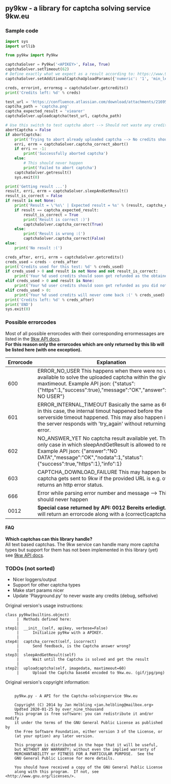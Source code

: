 ## py9kw - a library for captcha solving service 9kw.eu

### Sample code
```python
import sys
import urllib

from py9kw import Py9kw

captchaSolver = Py9kw('<APIKEY>', False, True)
captchaSolver.setTimeout(62)
# Define exactly what we expect as a result according to: https://www.9kw.eu/api.html#apisubmit-tab
captchaSolver.setAdditionalCaptchaUploadParams({'numeric': '1', 'min_len': '7', 'max_len': '7'})

creds, errorint, errormsg = captchaSolver.getcredits()
print('Credits left: %d' % creds)

test_url = 'https://confluence.atlassian.com/download/attachments/216957808/captcha.png?version=1&modificationDate=1272411042125&api=v2'
captcha_path = 'captcha.png'
captcha_expected_result = 'viearer'
captchaSolver.uploadcaptcha(test_url, captcha_path)

# Use this switch to test captcha abort --> Should not waste any credits
abortCaptcha = False
if abortCaptcha:
    print('Trying to abort already uploaded captcha --> No credits should be used')
    erri, errm = captchaSolver.captcha_correct_abort()
    if erri == -1:
        print('Successfully aborted captcha')
    else:
        # This should never happen
        print('Failed to abort captcha')
    captchaSolver.getresult()
    sys.exit(0)

print('Getting result ...')
result, erri, errm = captchaSolver.sleepAndGetResult()
result_is_correct = False
if result is not None:
    print('Result = \'%s\' | Expected result = %s' % (result, captcha_expected_result))
    if result == captcha_expected_result:
        result_is_correct = True
        print('Result is correct :)')
        captchaSolver.captcha_correct(True)
    else:
        print('Result is wrong :(')
        captchaSolver.captcha_correct(False)
else:
    print('No result :(')

creds_after, erri, errm = captchaSolver.getcredits()
creds_used = creds - creds_after
print('Credits used for this test: %d' % creds_used)
if creds_used > 0 and result is not None and not result_is_correct:
    print('Your %d used credits should soon get refunded as the obtained result was wrong' % creds_used)
elif creds_used > 0 and result is None:
    print('Your %d user credits should soon get refunded as you did not get any result' % creds_used)
elif creds_used > 0:
    print('Your %d used credits will never come back :(' % creds_used)
print('Credits left: %d' % creds_after)
print('END')
sys.exit(0)

```
### Possible errorcodes
Most of all possible errorcodes with their corresponding errormessages are listed in the [9kw API docs](https://www.9kw.eu/api.html).  
**For this reason only the errorcodes which are only returned by this lib will be listed here (with one exception).**

Errorcode | Explanation
--- | ---
600 | ERROR_NO_USER This happens when there were no users available to solve the uploaded captcha within the given maxtimeout. Example API json: {"status":{"https":1,"success":true},"message":"OK","answer":"ERROR NO USER"}
601 | ERROR_INTERNAL_TIMEOUT Basically the same as 600 but in this case, the internal timout happened before the serverside timeout happened. This may also happen in case the server responds with 'try_again' without returning an error.
602 | NO_ANSWER_YET No captcha result available yet. This is the only case in which sleepAndGetResult is allowed to retry. Example API json: {"answer":"NO DATA","message":"OK","nodata":1,"status":{"success":true,"https":1},"info":1}
603 | CAPTCHA_DOWNLOAD_FAILURE This may happen before a captcha gets sent to 9kw if the provided URL is e.g. offline or returns an http error status.
666 | Error while parsing error number and message --> This should never happen
0012 | **Special case returned by API: 0012 Bereits erledigt.** This will return an errorcode along with a (correct)captcha result!


#### FAQ

**Which captchas can this library handle?**  
All text based captchas. The 9kw service can handle many more captcha types but support for them has not been implemented in this library (yet) see [9kw API docs](https://www.9kw.eu/api.html#apisubmit-tab).  

### TODOs (not sorted)
* Nicer loggers/output
* Support for other captcha types
* Make start params nicer
* Update 'Playground.py' to never waste any credits (debug, selfsolve)

Original version's usage instructions:
```
class py9kw(builtins.object)
     |  Methods defined here:
     |  
step1|  __init__(self, apikey, verbose=False)
     |      Initialize py9kw with a APIKEY.
     |  
step4|  captcha_correct(self, iscorrect)
     |      Send feedback, is the Captcha answer wrong?
     |  
step3|  sleepAndGetResult(self)
     |      Wait until the Captcha is solved and get the result
     |  
step2|  uploadcaptcha(self, imagedata, maxtimeout=60)
     |      Upload the Captcha base64 encoded to 9kw.eu. (gif/jpg/png)
```


Original version's copyright information:
```

    py9kw.py - A API for the Captcha-solvingservice 9kw.eu

    Copyright (C) 2014 by Jan Helbling <jan.helbling@mailbox.org>
    Updted 2020-01-25 by over_nine_thousand
    This program is free software: you can redistribute it and/or modify
    it under the terms of the GNU General Public License as published by
    the Free Software Foundation, either version 3 of the License, or
    (at your option) any later version.

    This program is distributed in the hope that it will be useful,
    but WITHOUT ANY WARRANTY; without even the implied warranty of
    MERCHANTABILITY or FITNESS FOR A PARTICULAR PURPOSE.  See the
    GNU General Public License for more details.

    You should have received a copy of the GNU General Public License
    along with this program.  If not, see <http://www.gnu.org/licenses/>.

```